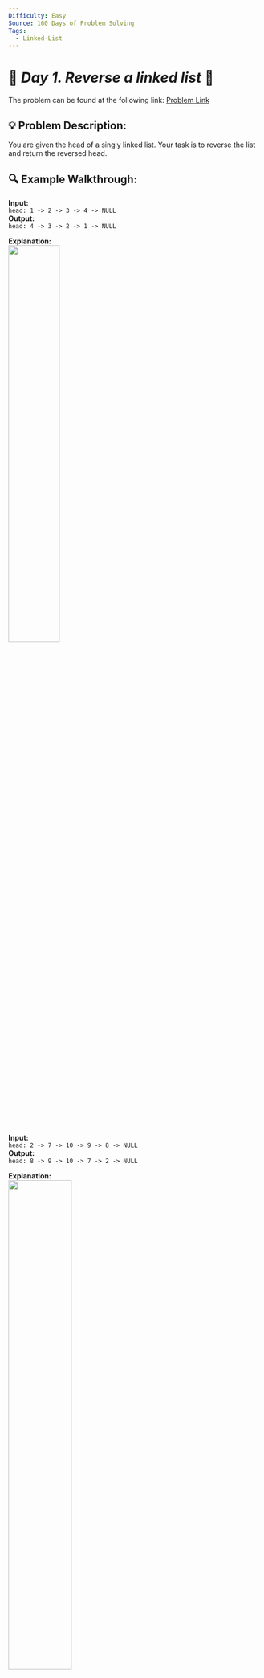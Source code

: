 ```yaml
---
Difficulty: Easy
Source: 160 Days of Problem Solving
Tags:
  - Linked-List
---
```


# 🚀 _Day 1. Reverse a linked list_ 🧠

The problem can be found at the following link: [Problem Link](https://www.geeksforgeeks.org/batch/gfg-160-problems/track/linked-list-gfg-160/problem/reverse-a-linked-list)

## 💡 **Problem Description:**

You are given the head of a singly linked list. Your task is to reverse the list and return the reversed head.

## 🔍 **Example Walkthrough:**

**Input:**  
`head: 1 -> 2 -> 3 -> 4 -> NULL`  
**Output:**  
`head: 4 -> 3 -> 2 -> 1 -> NULL`

**Explanation:** <br/>
<img src="https://github.com/user-attachments/assets/cbbb7094-9d12-4b42-98c8-8fe47af1bbb8" width="45%"><br/>

**Input:**  
`head: 2 -> 7 -> 10 -> 9 -> 8 -> NULL`  
**Output:**  
`head: 8 -> 9 -> 10 -> 7 -> 2 -> NULL`

**Explanation:** <br/>
<img src="https://github.com/user-attachments/assets/3404169a-bd59-4534-b9c0-2b31a9d9631e" width="50%"><br/>

**Input:**  
`head: 10 -> NULL`  
**Output:**  
`head: 10 -> NULL`

**Explanation:** <br/>
<img src="https://github.com/user-attachments/assets/e401ab9b-d5a9-474d-80c7-7e9c5389db40" width="30%"><br/>

### Constraints:

- 1 <= number of nodes, data of nodes <= $10^5$

## 🎯 **My Approach:**

1. **Iterative Reversal Algorithm**:  
   The problem can be efficiently solved using an iterative approach by traversing the linked list and reversing the `next` pointers of each node.

   - Start with two pointers: `prev` (initialized to `NULL`) and `current` (initialized to the head of the list).
   - In each iteration, update the `next` pointer of the `current` node to point to the `prev` node, then move `prev` and `current` forward.
   - Continue the process until the entire list is reversed.

2. **Steps:**
   - Initialize `prev` to `NULL` and `current` to the head of the list.
   - Traverse the list while `current` is not `NULL`.
   - For each node, reverse the `next` pointer to point to `prev`.
   - Move the `prev` and `current` pointers one step forward.
   - Once the list is completely reversed, return `prev` as the new head.

## 🕒 **Time and Auxiliary Space Complexity**

- **Expected Time Complexity:** O(n), where `n` is the number of nodes in the linked list. We traverse the entire list once.
- **Expected Auxiliary Space Complexity:** O(1), as we only use a constant amount of additional space (for the `prev` and `current` pointers).

## 📝 **Solution Code**

## Code (C++)

```cpp
class Solution {
public:
    Node* reverseList(Node* head) {
        Node *prev = NULL, *curr = head, *next;
        while (curr) {
            next = curr->next;
            curr->next = prev;
            prev = curr;
            curr = next;
        }
        return prev;
    }
};
```

<details>
  <summary><h2 align='center'>👨‍💻 Alternative Approach</h2></summary>

## **Pointer Manipulation Using `swap` for Linked List Reversal**

#### Explanation:

This approach leverages **pointer manipulation** to reverse the linked list in place, using the `swap` function to reduce the verbosity of code and streamline pointer updates. The key idea is to iteratively reverse the `next` pointers of each node while traversing the list.

#### Detailed Steps:

1. **Initialization**:

   - `prev` is initialized to `nullptr` (to mark the new end of the reversed list).
   - `head` starts as the current node in the original list.

2. **Iterative Reversal**:

   - In each iteration of the loop, two swaps are used to reassign pointers:
     - Swap `head->next` with `prev`: This updates the current node's `next` pointer to point to the previous node.
     - Swap `head` with `prev`: This shifts the `prev` pointer to the current node (marking progress in the reversed list) and moves the `head` pointer forward to the next node in the original list.

3. **Termination**:

   - The loop continues until `head` becomes `nullptr` (indicating the end of the list has been reached).
   - At this point, `prev` holds the new head of the reversed linked list.

4. **Return Value**:
   - The method returns `prev`, which now points to the reversed list's head.

## Solution

```cpp
class Solution {
public:
    Node* reverseList(Node* head) {
        Node *prev = nullptr;
        while (head) {
            swap(head->next, prev), swap(head, prev);
        }
        return prev;
    }
};
```

#### Key Characteristics:

- **Runtime Efficiency**:
  - The approach has a time complexity of \(O(n)\), where \(n\) is the number of nodes in the list. Each node is processed exactly once.
- **Space Efficiency**:
  - The space complexity is \(O(1)\) as no additional memory is used apart from a few pointers.

#### Example Walkthrough:

Let the initial linked list be: $\(1 \rightarrow 2 \rightarrow 3 \rightarrow \text{nullptr}\)$

1. **Initialization**: `prev = nullptr`, `head = 1`
2. **First Iteration**:
   - Swap `head->next` and `prev`: Now `1->next = nullptr`
   - Swap `head` and `prev`: `prev = 1`, `head = 2`
3. **Second Iteration**:
   - Swap `head->next` and `prev`: Now `2->next = 1`
   - Swap `head` and `prev`: `prev = 2`, `head = 3`
4. **Third Iteration**:
   - Swap `head->next` and `prev`: Now `3->next = 2`
   - Swap `head` and `prev`: `prev = 3`, `head = nullptr`
5. **Termination**:
   - `head` is `nullptr`, and `prev` points to the reversed list: $\(3 \rightarrow 2 \rightarrow 1 \rightarrow \text{nullptr}\)$

</details>

## Code (Java)

```java
class Solution {
    Node reverseList(Node head) {
        Node prev = null;
        while (head != null) {
            Node next = head.next;
            head.next = prev;
            prev = head;
            head = next;
        }
        return prev;
    }
}
```

## Code (Python)

```python
class Solution:
    def reverseList(self, head):
        prev = None
        while head:
            next = head.next
            head.next = prev
            prev = head
            head = next
        return prev
```

## 🎯 **Contribution and Support:**

For discussions, questions, or doubts related to this solution, feel free to connect on LinkedIn: [Any Questions](https://www.linkedin.com/in/patel-hetkumar-sandipbhai-8b110525a/). Let’s make this learning journey more collaborative!

⭐ If you find this helpful, please give this repository a star! ⭐

---

<div align="center">
  <h3><b>📍Visitor Count</b></h3>
</div>

<p align="center">
  <img src="https://visitor-badge.laobi.icu/badge?page_id=Hunterdii.GeeksforGeeks-POTD" />
</p>
